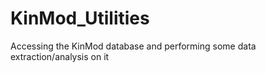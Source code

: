 # KinMod_Utilities
Accessing the KinMod database and performing some data extraction/analysis on it
